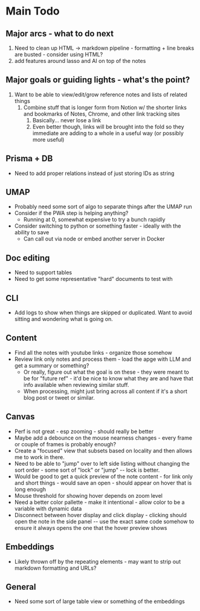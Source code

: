 # Main Todo

## Major arcs - what to do next

1. Need to clean up HTML -> markdown pipeline - formatting + line breaks are busted - consider using HTML?
2. add features around lasso and AI on top of the notes

## Major goals or guiding lights - what's the point?

1. Want to be able to view/edit/grow reference notes and lists of related things
   1. Combine stuff that is longer form from Notion w/ the shorter links and bookmarks of Notes, Chrome, and other link tracking sites
      1. Basically... never lose a link
      2. Even better though, links will be brought into the fold so they immediate are adding to a whole in a useful way (or possibly more useful)

## Prisma + DB

- Need to add proper relations instead of just storing IDs as string

## UMAP

- Probably need some sort of algo to separate things after the UMAP run
- Consider if the PWA step is helping anything?
  - Running at 0, somewhat expensive to try a bunch rapidly
- Consider switching to python or something faster - ideally with the ability to save
  - Can call out via node or embed another server in Docker

## Doc editing

- Need to support tables
- Need to get some representative "hard" documents to test with

## CLI

- Add logs to show when things are skipped or duplicated. Want to avoid sitting and wondering what is going on.

## Content

- Find all the notes with youtube links - organize those somehow
- Review link only notes and process them - load the apge with LLM and get a summary or something?
  - Or really, figure out what the goal is on these - they were meant to be for "future ref" - it'd be nice to know what they are and have that info available when reviewing similar stuff.
  - When processing, might just bring across all content if it's a short blog post or tweet or similar.

## Canvas

- Perf is not great - esp zooming - should really be better
- Maybe add a debounce on the mouse nearness changes - every frame or couple of frames is probably enough?
- Create a "focused" view that subsets based on locality and then allows me to work in there.
- Need to be able to "jump" over to left side listing without changing the sort order - some sort of "lock" or "jump" -- lock is better.
- Would be good to get a quick preview of the note content - for link only and short things - would save an open - should appear on hover that is long enough
- Mouse threshold for showing hover depends on zoom level
- Need a better color pallette - make it intentional - allow color to be a variable with dynamic data
- Disconnect between hover display and click display - clicking should open the note in the side panel -- use the exact same code somehow to ensure it always opens the one that the hover preview shows

## Embeddings

- Likely thrown off by the repeating elements - may want to strip out markdown formatting and URLs?

## General

- Need some sort of large table view or something of the embeddings
